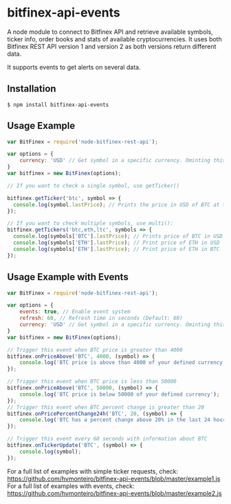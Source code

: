 # bitfinex-api-events

A node module to connect to Bitfinex API and retrieve available symbols, ticker info, order books and stats of available cryptocurrencies.
It uses both Bitfinex REST API version 1 and version 2 as both versions return different data.

It supports events to get alerts on several data.

## Installation

```console
$ npm install bitfinex-api-events
```

## Usage Example
```js
var BitFinex = require('node-bitfinex-rest-api');

var options = {
	currency: 'USD' // Get symbol in a specific currency. Ominting this, will require you to specify a trading pair (ex: BTCUSD) instead.
}
var bitfinex = new BitFinex(options);

// If you want to check a single symbol, use getTicker()

bitfinex.getTicker('btc', symbol => {
  console.log(symbol.lastPrice); // Prints the price in USD of BTC at the moment.
});

// If you want to check multiple symbols, use multi():
bitfinex.getTickers('btc,eth,ltc', symbols => {
  console.log(symbols['BTC'].lastPrice); // Prints price of BTC in USD
  console.log(symbols['ETH'].lastPrice); // Print price of ETH in USD
  console.log(symbols['ETH'].lastPrice); // Print price of ETH in BTC
});
```
## Usage Example with Events

```js
var BitFinex = require('node-bitfinex-rest-api');

var options = {
	events: true, // Enable event system
	refresh: 60, // Refresh time in seconds (Default: 60)
	currency: 'USD' // Get symbol in a specific currency. Ominting this, will require you to specify a trading pair (ex: BTCUSD) instead.
}
var bitfinex = new BitFinex(options);

// Trigger this event when BTC price is greater than 4000
bitfinex.onPriceAbove('BTC', 4000, (symbol) => {
	console.log('BTC price is above than 4000 of your defined currency');
});

// Trigger this event when BTC price is less than 50000
bitfinex.onPriceAbove('BTC', 50000, (symbol) => {
	console.log('BTC price is below 50000 of your defined currency');
});
// Trigger this event when BTC percent change is greater than 20
bitfinex.onPricePercentChange24h('BTC', 20, (symbol) => {
	console.log('BTC has a percent change above 20% in the last 24 hours');
});

// Trigger this event every 60 seconds with information about BTC
bitfinex.onTickerUpdate('BTC', (symbol) => {
	console.log(symbol);
});
```
For a full list of examples with simple ticker requests, check: https://github.com/hvmonteiro/bitfinex-api-events/blob/master/example1.js
For a full list of examples with events, check: https://github.com/hvmonteiro/bitfinex-api-events/blob/master/example2.js

